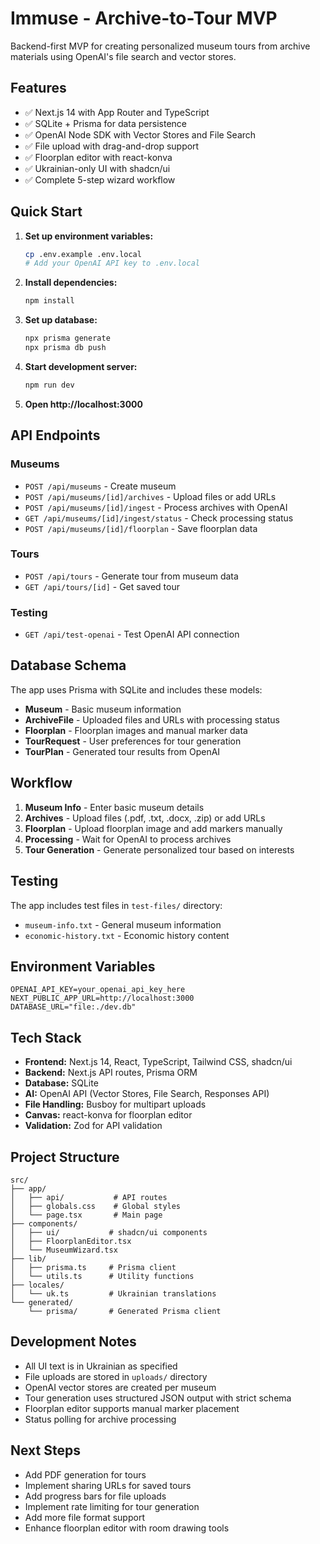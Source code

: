 # Immuse - Archive-to-Tour MVP

Backend-first MVP for creating personalized museum tours from archive materials using OpenAI's file search and vector stores.

## Features

- ✅ Next.js 14 with App Router and TypeScript
- ✅ SQLite + Prisma for data persistence
- ✅ OpenAI Node SDK with Vector Stores and File Search
- ✅ File upload with drag-and-drop support
- ✅ Floorplan editor with react-konva
- ✅ Ukrainian-only UI with shadcn/ui
- ✅ Complete 5-step wizard workflow

## Quick Start

1. **Set up environment variables:**
   ```bash
   cp .env.example .env.local
   # Add your OpenAI API key to .env.local
   ```

2. **Install dependencies:**
   ```bash
   npm install
   ```

3. **Set up database:**
   ```bash
   npx prisma generate
   npx prisma db push
   ```

4. **Start development server:**
   ```bash
   npm run dev
   ```

5. **Open http://localhost:3000**

## API Endpoints

### Museums
- `POST /api/museums` - Create museum
- `POST /api/museums/[id]/archives` - Upload files or add URLs
- `POST /api/museums/[id]/ingest` - Process archives with OpenAI
- `GET /api/museums/[id]/ingest/status` - Check processing status
- `POST /api/museums/[id]/floorplan` - Save floorplan data

### Tours
- `POST /api/tours` - Generate tour from museum data
- `GET /api/tours/[id]` - Get saved tour

### Testing
- `GET /api/test-openai` - Test OpenAI API connection

## Database Schema

The app uses Prisma with SQLite and includes these models:

- **Museum** - Basic museum information
- **ArchiveFile** - Uploaded files and URLs with processing status
- **Floorplan** - Floorplan images and manual marker data
- **TourRequest** - User preferences for tour generation
- **TourPlan** - Generated tour results from OpenAI

## Workflow

1. **Museum Info** - Enter basic museum details
2. **Archives** - Upload files (.pdf, .txt, .docx, .zip) or add URLs
3. **Floorplan** - Upload floorplan image and add markers manually
4. **Processing** - Wait for OpenAI to process archives
5. **Tour Generation** - Generate personalized tour based on interests

## Testing

The app includes test files in `test-files/` directory:
- `museum-info.txt` - General museum information
- `economic-history.txt` - Economic history content

## Environment Variables

```env
OPENAI_API_KEY=your_openai_api_key_here
NEXT_PUBLIC_APP_URL=http://localhost:3000
DATABASE_URL="file:./dev.db"
```

## Tech Stack

- **Frontend:** Next.js 14, React, TypeScript, Tailwind CSS, shadcn/ui
- **Backend:** Next.js API routes, Prisma ORM
- **Database:** SQLite
- **AI:** OpenAI API (Vector Stores, File Search, Responses API)
- **File Handling:** Busboy for multipart uploads
- **Canvas:** react-konva for floorplan editor
- **Validation:** Zod for API validation

## Project Structure

```
src/
├── app/
│   ├── api/           # API routes
│   ├── globals.css    # Global styles
│   └── page.tsx       # Main page
├── components/
│   ├── ui/           # shadcn/ui components
│   ├── FloorplanEditor.tsx
│   └── MuseumWizard.tsx
├── lib/
│   ├── prisma.ts     # Prisma client
│   └── utils.ts      # Utility functions
├── locales/
│   └── uk.ts         # Ukrainian translations
└── generated/
    └── prisma/       # Generated Prisma client
```

## Development Notes

- All UI text is in Ukrainian as specified
- File uploads are stored in `uploads/` directory
- OpenAI vector stores are created per museum
- Tour generation uses structured JSON output with strict schema
- Floorplan editor supports manual marker placement
- Status polling for archive processing

## Next Steps

- Add PDF generation for tours
- Implement sharing URLs for saved tours
- Add progress bars for file uploads
- Implement rate limiting for tour generation
- Add more file format support
- Enhance floorplan editor with room drawing tools